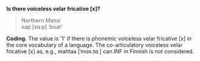 **Is there voiceless velar fricative [x]?**

>Northern Mansi<br/>
>хар [xɑːp] ‘boat’

**Coding.** The value is '1' if there is phonemic voiceless velar fricative [x] in the core vocabulary of a language. The co-articulatory voiceless velar fricative [x] as, e.g., mahtaa [ˈmɑx.tɑː] can.INF in Finnish is not considered.
